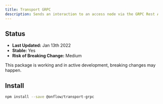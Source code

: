 ```yaml
---
title: Transport GRPC
description: Sends an interaction to an access node via the GRPC Rest API and returns a response.
---
```


## Status

- **Last Updated:** Jan 13th 2022
- **Stable:** Yes
- **Risk of Breaking Change:** Medium

This package is working and in active development, breaking changes may happen.

## Install

```bash
npm install --save @onflow/transport-grpc
```